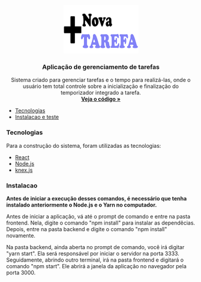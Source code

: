 <p align="center">
  <a href="https://github.com/biancad2/tarefas-2">
    <img src="/frontend/src/assets/Nova.png" alt="Logo" width="200" height="130">
  </a>
 
 <h3 align="center">Aplicação de gerenciamento de tarefas</h3>
 <p align="center">
    Sistema criado para gerenciar tarefas e o tempo para realizá-las, onde o usuário tem total controle sobre a inicialização e finalização do temporizador integrado a tarefa. 
    <br />
    <a href="https://github.com/biancad2/tarefas-2"><strong>Veja o código »</strong></a>
  </p>
</p>
 
 
  * [Tecnologias](#tecnologias)
  * [Instalacao e teste](#instalacao)


### Tecnologias
Para a construção do sistema, foram utilizadas as tecnologias: 

* [React](https://pt-br.reactjs.org/)
* [Node.js](https://nodejs.org/en/)
* [knex.js](http://knexjs.org/)

### Instalacao

<strong>Antes de iniciar a execução desses comandos, é necessário que tenha instalado anteriormente o Node.js e o Yarn no computador.</strong> 

Antes de iniciar a aplicação, vá até o prompt de comando e entre na pasta frontend. Nela, digite o comando "npm install" para instalar as dependêcias.
Depois, entre na pasta backend e digite o comando "npm install" novamente.

Na pasta backend, ainda aberta no prompt de comando, você irá digitar "yarn start". Ela será responsável por iniciar o servidor na porta 3333. Seguidamente, abrindo outro terminal, irá na pasta frontend e digitará o comando "npm start". Ele abrirá a janela da aplicação no navegador pela porta 3000. 


